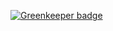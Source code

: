 

[![Greenkeeper badge](https://badges.greenkeeper.io/psxcode/points_assignment.svg)](https://greenkeeper.io/)